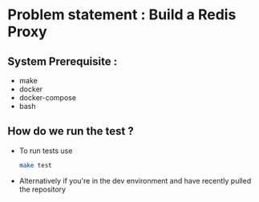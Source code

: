 # Problem statement : Build a Redis Proxy

## System Prerequisite :
* make
* docker
* docker-compose
* bash

## How do we run the test ? 
* To run tests use 
  ```sh
  make test
  ```
* Alternatively if you're in the dev environment and have recently pulled the repository
